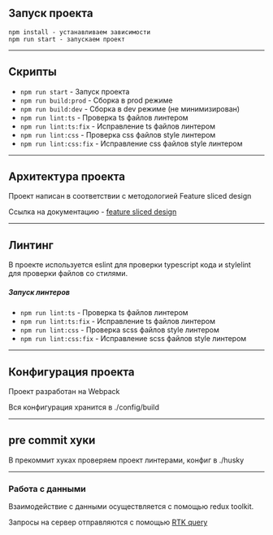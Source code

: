 ## Запуск проекта

```
npm install - устанавливаем зависимости
npm run start - запускаем проект
```

----

## Скрипты

- `npm run start` - Запуск проекта
- `npm run build:prod` - Сборка в prod режиме
- `npm run build:dev` - Сборка в dev режиме (не минимизирован)
- `npm run lint:ts` - Проверка ts файлов линтером
- `npm run lint:ts:fix` - Исправление ts файлов линтером
- `npm run lint:css` - Проверка css файлов style линтером
- `npm run lint:css:fix` - Исправление css файлов style линтером

----

## Архитектура проекта

Проект написан в соответствии с методологией Feature sliced design

Ссылка на документацию - [feature sliced design](https://feature-sliced.design/ru/docs/get-started/overview)

----

## Линтинг

В проекте используется eslint для проверки typescript кода и stylelint для проверки файлов со стилями.

##### Запуск линтеров
- `npm run lint:ts` - Проверка ts файлов линтером
- `npm run lint:ts:fix` - Исправление ts файлов линтером
- `npm run lint:css` - Проверка scss файлов style линтером
- `npm run lint:css:fix` - Исправление scss файлов style линтером

----

## Конфигурация проекта

Проект разработан на Webpack

Вся конфигурация хранится в ./config/build

----

## pre commit хуки

В прекоммит хуках проверяем проект линтерами, конфиг в ./husky

----

### Работа с данными

Взаимодействие с данными осуществляется с помощью redux toolkit.

Запросы на сервер отправляются с помощью [RTK query](/src/shared/api/rtkApi.ts)